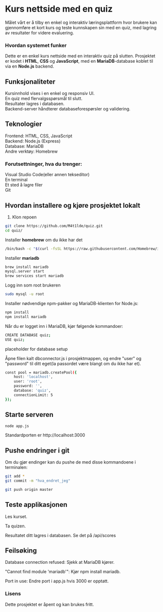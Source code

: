 # Kurs nettside med en quiz
Målet vårt er å tilby en enkel og interaktiv læringsplattform hvor brukere kan gjennomføre et kort kurs og teste kunnskapen sin med en quiz, med lagring av resultater for videre evaluering.
### Hvordan systemet funker
Dette er en enkel kurs nettside med en interaktiv quiz på slutten. Prosjektet er kodet i **HTML**, **CSS** og **JavaScript**, med en **MariaDB**-database koblet til via en **Node.js** backend.

## Funksjonaliteter
Kursinnhold vises i en enkel og responsiv UI.\
En quiz med flervalgsspørsmål til slutt.\
Resultater lagres i databasen.\
Backend-server håndterer databaseforespørsler og validering.

## Teknologier
Frontend: HTML, CSS, JavaScript\
Backend: Node.js (Express)\
Database: MariaDB\
Andre verktøy: Homebrew

### Forutsettninger, hva du trenger:
Visual Studio Code(eller annen tekseditor)\
En terminal\
Et sted å lagre filer\
Git
## Hvordan installere og kjøre prosjektet lokalt

1. Klon repoen
```bash
git clone https://github.com/M4t1lde/quiz.git
cd quiz/
```

Installer **homebrew** om du ikke har det
```bash
/bin/bash -c "$(curl -fsSL https://raw.githubusercontent.com/Homebrew/install/HEAD/install.sh)"
```
Installer **mariadb**
```bash
brew install mariadb
mysql.server start
brew services start mariadb
```
Logg inn som root brukeren
```bash
sudo mysql -u root
```
Installer nødvendige npm-pakker og MariaDB-klienten for Node.js:
```bash
npm install
npm install mariadb
```
Når du er logget inn i MariaDB, kjør følgende kommandoer:
```bash
CREATE DATABASE quiz;
USE quiz;
```
placeholder for database setup

Åpne filen kalt dbconnector.js i prosjektmappen, og endre "user" og "password" til ditt eget(la passordet være blangt om du ikke har et).


```bash
const pool = mariadb.createPool({
    host: 'localhost',
    user: 'root',
    password: '',
    database: 'quiz',
    connectionLimit: 5
});
```


## Starte serveren
```bash
node app.js
```
Standardporten er http://localhost:3000


## Pushe endringer i git
Om du gjør endinger kan du pushe de med disse kommandoene i terminalen:
```bash 
git add *
git commit -m "hva_endret_jeg"

git push origin master
```
## Teste applikasjonen
Les kurset.

Ta quizen.

Resultatet ditt lagres i databasen. Se det på /api/scores

## Feilsøking
Database connection refused: Sjekk at MariaDB kjører.

"Cannot find module 'mariadb'": Kjør npm install mariadb.

Port in use: Endre port i app.js hvis 3000 er opptatt.

### Lisens
Dette prosjektet er åpent og kan brukes fritt.